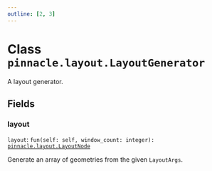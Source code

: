```yaml
---
outline: [2, 3]
---
```


# Class `pinnacle.layout.LayoutGenerator`


A layout generator.

## Fields

### layout

`layout`: <code>fun(self: self, window_count: integer): <a href="/lua-reference/0.1.0-beta.1/classes/pinnacle.layout.LayoutNode">pinnacle.layout.LayoutNode</a></code>

Generate an array of geometries from the given `LayoutArgs`.


